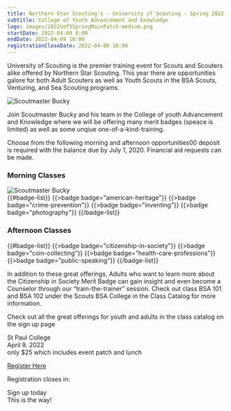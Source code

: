 ```yaml
---
title: Northern Star Scouting's - University of Scouting - Spring 2022
subtitle: College of Youth Advancement and Knowledge
logo: images/2022UofSSpringMainPatch-medium.png
startDate: 2022-04-09 8:00
endDate: 2022-04-09 16:00
registrationCloseDate: 2022-04-08 18:00
---
```


University of Scouting is the premier training event for Scouts and Scouters alike offered by Northern Star Scouting.  This year there are opportunities galore for both Adult Scouters as well as Youth Scouts in the BSA Scouts, Venturing, and Sea Scouting programs.

<div class="W(50%)--_s W(100%)--s M(a)">
<img src="{{@root.rootPath}}images/smb-words.jpg" alt="Scoutmaster Bucky" class="W(75%)" />
</div>

Join Scoutmaster Bucky and his team in the College of youth Advancement and Knowledge where we will be offering  many merit badges (speace is limited) as well as some unqiue one-of-a-kind-training.

Choose from the following morning and afternoon opportunities00 deposit is required with the balance due by July 1, 2020. Financial aid requests can be made.

### Morning Classes

<div class="W(50%)--_s W(100%)--s M(a)">
<img src="{{@root.rootPath}}images/fc-and-cmwrroo.jpg" alt="Scoutmaster Bucky" class="W(75%)" />
</div>
{{#badge-list}}
{{>badge badge="american-heritage"}}
{{>badge badge="crime-prevention"}}
{{>badge badge="inventing"}}
{{>badge badge="photography"}}
{{/badge-list}}

### Afternoon Classes

{{#badge-list}}
{{>badge badge="citizenship-in-society"}}
{{>badge badge="coin-collecting"}}
{{>badge badge="health-care-professions"}}
{{>badge badge="public-speaking"}}
{{/badge-list}}

In addition to these great offerings, Adults who want to learn more about the Citizenship in Society Merit Badge can gain insight and even become a Counselor through our “train-the-trainer” session. Check out class BSA 101 and BSA 102 under the Scouts BSA College in the Class Catalog for more information.

Check out all the great offerings for youth and adults in the class catalog on the sign up page

<div class="Bgc(#ccffff) D(f) Jc(spe) Fxd(c)--s">
<div class="D(f) Fxd(c) Jc(c) P(0.2em)">

St Paul College<br />
April 9. 2022<br />
only $25 which includes event patch and lunch

[Register Here](https://www.scoutingevent.com/250-UOSSpring2022)

</div>
<div class="D(f) Fxd(c) Jc(c) P(0.2em)">

Registration closes in: <br /> <script>countdown("{{registrationCloseDate}}", "Sorry, registration is closed")</script>

Sign up today<br />
This is the way!

</div></div>

